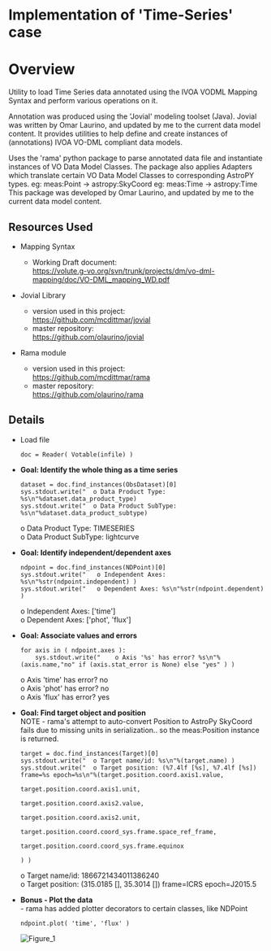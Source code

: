 # Implementation of 'Time-Series' case

# Overview
  Utility to load Time Series data annotated using the IVOA VODML Mapping Syntax
  and perform various operations on it.

  Annotation was produced using the 'Jovial' modeling toolset (Java).  Jovial
  was written by Omar Laurino, and updated by me to the current data model content.
  It provides utilities to help define and create instances of (annotations)
  IVOA VO-DML compliant data models.

  Uses the 'rama' python package to parse annotated data file and instantiate
  instances of VO Data Model Classes.  The package also applies Adapters which
  translate certain VO Data Model Classes to corresponding AstroPY types.
    eg: meas:Point -> astropy:SkyCoord
    eg: meas:Time  -> astropy:Time
  This package was developed by Omar Laurino, and updated by me to the current 
  data model content.

## Resources Used
* Mapping Syntax
  + Working Draft document:  
    https://volute.g-vo.org/svn/trunk/projects/dm/vo-dml-mapping/doc/VO-DML_mapping_WD.pdf

* Jovial Library
  + version used in this project:  
    https://github.com/mcdittmar/jovial
  + master repository:  
    https://github.com/olaurino/jovial

* Rama module
  + version used in this project:  
    https://github.com/mcdittmar/rama
  + master repository:  
    https://github.com/olaurino/rama

## Details
* Load file
    ```
    doc = Reader( Votable(infile) )
    ```

* **Goal: Identify the whole thing as a time series**
    ```
    dataset = doc.find_instances(ObsDataset)[0]
    sys.stdout.write("  o Data Product Type: %s\n"%dataset.data_product_type)
    sys.stdout.write("  o Data Product SubType: %s\n"%dataset.data_product_subtype)
    ```  
  o Data Product Type: TIMESERIES  
  o Data Product SubType: lightcurve  

* **Goal: Identify independent/dependent axes**
    ```
    ndpoint = doc.find_instances(NDPoint)[0]
    sys.stdout.write("   o Independent Axes: %s\n"%str(ndpoint.independent) )
    sys.stdout.write("   o Dependent Axes: %s\n"%str(ndpoint.dependent) )
    ```  
  o Independent Axes: ['time']  
  o Dependent Axes: ['phot', 'flux']  

* **Goal: Associate values and errors**
    ```
    for axis in ( ndpoint.axes ):
        sys.stdout.write("    o Axis '%s' has error? %s\n"%(axis.name,"no" if (axis.stat_error is None) else "yes" ) )
    ```  
  o Axis 'time' has error? no  
  o Axis 'phot' has error? no  
  o Axis 'flux' has error? yes  

* **Goal: Find target object and position**  
  NOTE - rama's attempt to auto-convert Position to AstroPy SkyCoord fails due to missing units in serialization.. so the meas:Position instance is returned.
    ```
    target = doc.find_instances(Target)[0]
    sys.stdout.write("  o Target name/id: %s\n"%(target.name) )
    sys.stdout.write("  o Target position: (%7.4lf [%s], %7.4lf [%s]) frame=%s epoch=%s\n"%(target.position.coord.axis1.value,
                                                                                            target.position.coord.axis1.unit,
                                                                                            target.position.coord.axis2.value,
                                                                                            target.position.coord.axis2.unit,
                                                                                            target.position.coord.coord_sys.frame.space_ref_frame,
                                                                                            target.position.coord.coord_sys.frame.equinox
                                                                                            ) )
    ```  
    o Target name/id: 1866721434011386240  
    o Target position: (315.0185 [], 35.3014 []) frame=ICRS epoch=J2015.5  

* **Bonus - Plot the data**  
      - rama has added plotter decorators to certain classes, like NDPoint  
    ```
    ndpoint.plot( 'time', 'flux' )
    ```  
    ![Figure_1](https://user-images.githubusercontent.com/14201994/109398334-505f7880-790a-11eb-93f1-2cef1a1a6eca.png)
